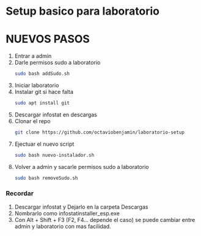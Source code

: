 # Setup basico para laboratorio

# NUEVOS PASOS

1. Entrar a admin
2. Darle permisos sudo a laboratorio
	```sh
	sudo bash addSudo.sh
	```
3. Iniciar laboratorio
4. Instalar git si hace falta
	```sh
	sudo apt install git
	```
5. Descargar infostat en descargas
6. Clonar el repo
	```sh
	git clone https://github.com/octaviobenjamin/laboratorio-setup
	```
7. Ejectuar el nuevo script
	```sh
	sudo bash nuevo-instalador.sh
	```
8. Volver a admin y sacarle permisos sudo a laboratorio
	```sh
	sudo bash removeSudo.sh
	```

### Recordar
1. Descargar infostat y Dejarlo en la carpeta Descargas
2. Nombrarlo como infostatinstaller_esp.exe
3. Con Alt + Shift + F3 (F2, F4... depende el caso) se puede cambiar entre admin y laboratorio con mas facilidad.
